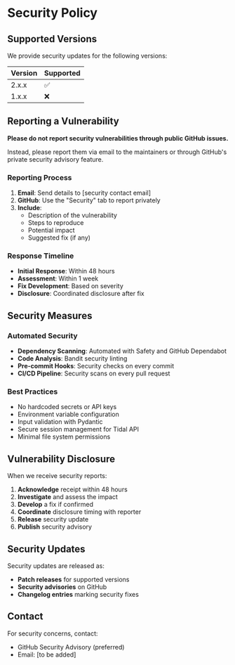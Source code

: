 # Security Policy

## Supported Versions

We provide security updates for the following versions:

| Version | Supported          |
| ------- | ------------------ |
| 2.x.x   | :white_check_mark: |
| 1.x.x   | :x:                |

## Reporting a Vulnerability

**Please do not report security vulnerabilities through public GitHub issues.**

Instead, please report them via email to the maintainers or through GitHub's private security advisory feature.

### Reporting Process

1. **Email**: Send details to [security contact email]
2. **GitHub**: Use the "Security" tab to report privately
3. **Include**: 
   - Description of the vulnerability
   - Steps to reproduce
   - Potential impact
   - Suggested fix (if any)

### Response Timeline

- **Initial Response**: Within 48 hours
- **Assessment**: Within 1 week
- **Fix Development**: Based on severity
- **Disclosure**: Coordinated disclosure after fix

## Security Measures

### Automated Security

- **Dependency Scanning**: Automated with Safety and GitHub Dependabot
- **Code Analysis**: Bandit security linting
- **Pre-commit Hooks**: Security checks on every commit
- **CI/CD Pipeline**: Security scans on every pull request

### Best Practices

- No hardcoded secrets or API keys
- Environment variable configuration
- Input validation with Pydantic
- Secure session management for Tidal API
- Minimal file system permissions

## Vulnerability Disclosure

When we receive security reports:

1. **Acknowledge** receipt within 48 hours
2. **Investigate** and assess the impact
3. **Develop** a fix if confirmed
4. **Coordinate** disclosure timing with reporter
5. **Release** security update
6. **Publish** security advisory

## Security Updates

Security updates are released as:

- **Patch releases** for supported versions
- **Security advisories** on GitHub
- **Changelog entries** marking security fixes

## Contact

For security concerns, contact:
- GitHub Security Advisory (preferred)
- Email: [to be added]
